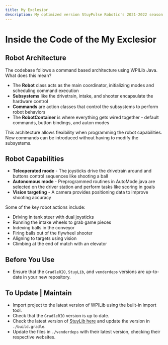 ```yaml
---
title: My Exclesior 
description: My optimized version StuyPulse Robotic's 2021-2022 season robot, Exclesior.
---
```

# Inside the Code of the My Exclesior

## Robot Architecture

The codebase follows a command based architecture using WPILib Java. What does this mean?

- The **Robot** class acts as the main coordinator, initializing modes and scheduling command execution
- **Subsystems** like the drivetrain, intake, and shooter encapsulate the hardware control
- **Commands** are action classes that control the subsystems to perform robot behaviors
- The **RobotContainer** is where everything gets wired together - default commands, button bindings, and auton modes

This architecture allows flexibility when programming the robot capabilities. New commands can be introduced without having to modify the subsystems.

## Robot Capabilities
- **Teleoperated mode** - The joysticks drive the drivetrain around and buttons control sequences like shooting a ball
- **Autonomous mode** - Preprogrammed routines in AutoMode.java are selected on the driver station and perform tasks like scoring in goals
- **Vision targeting** - A camera provides positioning data to improve shooting accuracy

Some of the key robot actions include:

- Driving in tank steer with dual joysticks
- Running the intake wheels to grab game pieces
- Indexing balls in the conveyor
- Firing balls out of the flywheel shooter
- Aligning to targets using vision
- Climbing at the end of match with an elevator

## Before You Use

- Ensure that the `GradleRIO`, `StuyLib`, and `venderdeps` versions are up-to-date in your new repository.

## To Update | Maintain

- Import project to the latest version of WPILib using the built-in import tool. 
- Check that the `GradleRIO` version is up to date. 
- Check the latest version of [StuyLib here](https://github.com/StuyPulse/StuyLib/releases) and update the version in `./build.gradle`.
- Update the files in `./venderdeps` with their latest version, checking their respective websites. 
